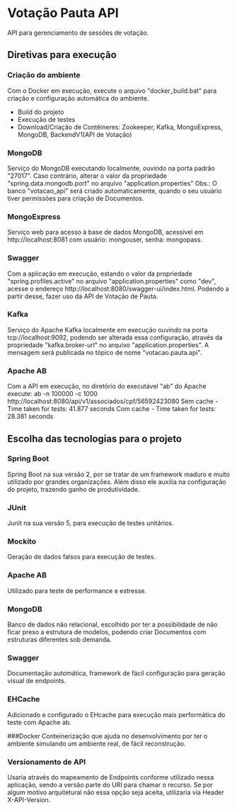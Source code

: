 # Votação Pauta API
API para gerenciamento de sessões de votação.

## Diretivas para execução

### Criação do ambiente
Com o Docker em execução, execute o arquivo "docker_build.bat" para criação e configuração automática do ambiente.
- Build do projeto
- Execução de testes
- Download/Criação de Contêineres: Zookeeper, Kafka, MongoExpress, MongoDB, BackendV1(API de Votação)

### MongoDB
Serviço do MongoDB executando localmente, ouvindo na porta padrão "27017".
Caso contrário, alterar o valor da propriedade "spring.data.mongodb.port" no arquivo "application.properties"
Obs.: O banco "votacao_api" será criado automaticamente, quando o seu usuário tiver permissões para criação de Documentos.

### MongoExpress
Serviço web para acesso à base de dados MongoDB, acessível em http://localhost:8081 com usuário: mongouser, senha: mongopass.

### Swagger
Com a aplicação em execução, estando o valor da propriedade "spring.profiles.active" no arquivo "application.properties" como "dev", acesse o endereço http://localhost:8080/swagger-ui/index.html. Podendo a partir desse, fazer uso da API de Votação de Pauta.

### Kafka
Serviço do Apache Kafka localmente em execução ouvindo na porta tcp://localhost:9092, podendo ser alterada essa configuração, através da propriedade "kafka.broker-url" no arquivo "application.properties".
A mensagem será publicada no tópico de nome "votacao.pauta.api".

### Apache AB
Com a API em execução, no diretório do executável "ab" do Apache execute:
ab -n 100000 -c 1000 http://localhost:8080/api/v1/associados/cpf/56592423080
Sem cache - Time taken for tests: 41.877 seconds
Com cache - Time taken for tests: 28.381 seconds

## Escolha das tecnologias para o projeto
### Spring Boot
Spring Boot na sua versão 2, por se tratar de um framework maduro e muito utilizado por grandes organizações.
Além disso ele auxilia na configuração do projeto, trazendo ganho de produtividade.

### JUnit
Junit na sua versão 5, para execução de testes unitários.

### Mockito
Geração de dados falsos para execução de testes.

### Apache AB
Utilizado para teste de performance e estresse.

### MongoDB
Banco de dados não relacional, escolhido por ter a possibilidade de não ficar preso a estrutura de modelos, podendo criar Documentos
com estruturas diferentes sob demanda.

### Swagger
Documentação automática, framework de fácil configuração para geração visual de endpoints.

### EHCache
Adicionado e configurado o EHcache para execução mais performática do teste com Apache ab.

###Docker
Conteinerização que ajuda no desenvolvimento por ter o ambiente simulando um ambiente real, de fácil reconstrução.

### Versionamento de API
Usaria através do mapeamento de Endpoints conforme utilizado nessa aplicação, sendo a versão parte do URI para chamar o recurso. Se por algum motivo arquitetural não essa opção seja aceita, utilizaria via Header X-API-Version.
